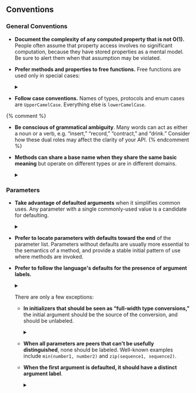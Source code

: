 ## Conventions

### General Conventions

* **Document the complexity of any computed property that is not
  O(1).**  People often assume that property access involves no
  significant computation, because they have stored properties as a
  mental model. Be sure to alert them when that assumption may be
  violated.

* **Prefer methods and properties to free functions.**  Free functions
  are used only in special cases:

  <details markdown="1">
  <summary></summary>

  1. When there's no obvious `self`:

     ~~~
     min(x, y, z)
     ~~~

  2. When the function is an unconstrained generic:

     ~~~
     print(x)
     ~~~

  3. When function syntax is part of the established domain notation:

     ~~~
     sin(x)
     ~~~
  </details>

* **Follow case conventions.**  Names of types, protocols and enum
  cases are `UpperCamelCase`.  Everything else is `lowerCamelCase`.

{% comment %}
* **Be conscious of grammatical ambiguity**. Many words can act as
   either a noun or a verb, e.g. “insert,” “record,” “contract,” and
   “drink.”  Consider how these dual roles may affect the clarity of
   your API.
{% endcomment %}

* **Methods can share a base name when they share the same basic meaning**
  but operate on different types or are in different domains.

  <details markdown="1">
  <summary></summary>
  For example, the following is encouraged, since the methods do essentially
  the same things:

  <figure class="good" markdown="1">
  ~~~ swift
  extension Shape {
    /// Returns `true` iff `other` is within the area of `self`.
    func **contains**(other: **Point**) -> Bool { ... }

    /// Returns `true` iff `other` is entirely within the area of `self`.
    func **contains**(other: **Shape**) -> Bool { ... }

    /// Returns `true` iff `other` is within the area of `self`.
    func **contains**(other: **LineSegment**) -> Bool { ... }
  }
  ~~~

  And since geometric types and collections are separate domains,
  this is also fine in the same program:

  ~~~ swift
  extension Collection where Element : Equatable {
    /// Returns `true` iff `self` contains an element equal to
    /// `sought`.
    func **contains**(sought: Element) -> Bool { ... }
  }
  ~~~
  </figure>

  <figure class="bad" markdown="1">
  However, these `index` methods have different semantics, and should
  have been named differently:

  ~~~ swift
  extension Database {
    /// Rebuilds the database's search index
    func **index**() { ... }

    /// Returns the `n`th row in the given table.
    func **index**(n: Int, inTable: TableID) -> TableRow { ... }
  }
  ~~~

  Lastly, avoid “overloading on return type” because it causes
  ambiguities in the presence of type inference.

  ~~~ swift
  extension Box {
    /// Returns the `Int` stored in `self`, if any, and
    /// `nil` otherwise.
    func **value**() -> Int? { ... }

    /// Returns the `String` stored in `self`, if any, and
    /// `nil` otherwise.
    func **value**() -> String? { ... }
  }
  ~~~
  </figure>
  </details>

### Parameters

* **Take advantage of defaulted arguments** when it simplifies common
  uses.  Any parameter with a single commonly-used value is a
  candidate for defaulting.

  <details markdown="1">
  <summary></summary>
  Default arguments improve readability by
  hiding irrelevant information.  For example:

  <figure class="bad" markdown="1">
  ~~~ swift
  let order = lastName.compare(
    royalFamilyName**, options: [], range: nil, locale: nil**)
  ~~~
  </figure>

  can become the much simpler:

  <figure class="good" markdown="1">
  ~~~ swift
  let order = lastName.**compare(royalFamilyName)**
  ~~~
  </figure>

  Default arguments are generally preferable to the use of method
  families, because they impose a lower cognitive burden on anyone
  trying to understand the API.

  <figure class="good" markdown="1">
  ~~~ swift
  extension String {
    /// *...description...*
    public func compare(
       other: String, options: CompareOptions **= []**,
       range: Range<Index>? **= nil**, locale: Locale? **= nil**
    ) -> Ordering
  }
  ~~~
  </figure>

  The above may not be simple, but it is much simpler than:

  <figure class="bad" markdown="1">
  ~~~ swift
  extension String {
    /// *...description 1...*
    public func **compare**(other: String) -> Ordering
    /// *...description 2...*
    public func **compare**(other: String, options: CompareOptions) -> Ordering
    /// *...description 3...*
    public func **compare**(
       other: String, options: CompareOptions, range: Range<Index>) -> Ordering
    /// *...description 4...*
    public func **compare**(
       other: String, options: StringCompareOptions,
       range: Range<Index>, locale: Locale) -> Ordering
  }
  ~~~
  </figure>

  Every member of a method family needs to be separately documented
  and understood by users. To decide among them, a user needs to
  understand all of them, and occasional surprising relationships—for
  example, `fooWithBar(nil)` and `foo()` aren't always synonyms—make
  this a tedious process of ferreting out minor differences in
  mostly identical documentation.  Using a single method with
  defaults provides a vastly superior programmer experience.
  </details>

* **Prefer to locate parameters with defaults toward the end** of the
  parameter list.  Parameters without defaults are usually more
  essential to the semantics of a method, and provide a stable initial
  pattern of use where methods are invoked.

* **Prefer to follow the language's defaults for the presence of
  argument labels.**

  <details markdown="1">
  <summary></summary>
  In other words, usually:

  - First parameters to methods and functions should *not*
    have required argument labels.
  - Other parameters to methods and functions *should* have required
    argument labels.
  - All parameters to initializers should have required argument
    labels.

  The above corresponds to where the language would require argument
  labels if each parameter was declared with the form:

  ~~~
  **identifier**: **Type**
  ~~~
  </details>

  There are only a few exceptions:

  * **In initializers that should be seen as “full-width type
    conversions,”** the initial argument should be the source of the
    conversion, and should be unlabeled.

    <details markdown="1">
    <summary></summary>
    <figure class="good" markdown="1">
    ~~~
    extension String {
      // Convert `x` into its textual representation in the given radix
      init(**_** x: BigInt, radix: Int = 10) // Note the initial separate underscore
    }

    text = "The value is: "
    text += **String(veryLargeNumber)**
    text += " and in hexadecimal, it's"
    text += **String(veryLargeNumber, radix: 16)**
    ~~~
    </figure>

    In “narrowing” type conversions, though, a label that describes
    the narrowing is recommended.

    ~~~ swift
    extension UInt32 {
      init(**_** value: Int16)            // widening, so no label
      init(**truncating** bits: UInt64)
      init(**saturating** value: UInt64)
    }
    ~~~
    </details>

  * **When all parameters are peers that can't be usefully
    distinguished**, none should be labeled.  Well-known examples
    include `min(number1, number2)` and `zip(sequence1, sequence2)`.

  * <a name="first-argument-label">**When the first argument is
    defaulted, it should have a distinct argument label**</a>.

    <details markdown="1">
    <summary></summary>

    <figure class="good" markdown="1">
    ~~~ swift
    extension Document {
      func close(**completionHandler** completion: ((Bool) -> Void)? **= nil**)
    }
    doc1.close()
    doc2.close(completionHandler: app.quit)
    ~~~
    </figure>

     As you can see, this practice makes calls read correctly regardless
     of whether the argument is passed explicitly.  If instead you
     *omit* the parameter description, the call may incorrectly imply that
     the argument is the direct object of the “sentence.”

    <figure class="bad" markdown="1">
    ~~~ swift
    extension Document {
      func close(completion: ((Bool) -> Void)? **= nil**)
    }
    doc.**close(app.quit)**              // Closing the quit function?
    ~~~
    </figure>

     If you attach the parameter description to the function's base
     name, it will “dangle” when the default is used.

    <figure class="bad" markdown="1">
    ~~~ swift
    extension Document {
      func close**WithCompletionHandler**(completion: ((Bool) -> Void)? **= nil**)
    }
    doc.**closeWithCompletionHandler()**   // What completion handler?
    ~~~
    </figure>

    </details>
